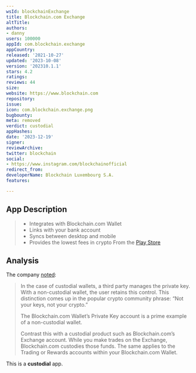 ```yaml
---
wsId: blockchainExchange
title: Blockchain.com Exchange
altTitle: 
authors:
- danny
users: 100000
appId: com.blockchain.exchange
appCountry: 
released: '2021-10-27'
updated: '2023-10-08'
version: '202310.1.1'
stars: 4.2
ratings: 
reviews: 44
size: 
website: https://www.blockchain.com
repository: 
issue: 
icon: com.blockchain.exchange.png
bugbounty: 
meta: removed
verdict: custodial
appHashes: 
date: '2023-12-19'
signer: 
reviewArchive: 
twitter: blockchain
social:
- https://www.instagram.com/blockchainofficial
redirect_from: 
developerName: Blockchain Luxembourg S.A.
features: 

---
```


## App Description 

> - Integrates with Blockchain.com Wallet
> - Links with your bank account
> - Syncs between desktop and mobile
> - Provides the lowest fees in crypto
From the [Play Store](https://play.google.com/store/apps/details?id=com.blockchain.exchange)

## Analysis 

The company [noted](https://support.blockchain.com/hc/en-us/articles/4417087807380-Custodial-vs-Non-Custodial-What-s-the-difference-): 

> In the case of custodial wallets, a third party manages the private key. With a non-custodial wallet, the user retains this control. This distinction comes up in the popular crypto community phrase: “Not your keys, not your crypto.”
>
> The Blockchain.com Wallet’s Private Key account is a prime example of a non-custodial wallet.   
>
> Contrast this with a custodial product such as Blockchain.com’s Exchange account. While you make trades on the Exchange, Blockchain.com custodies those funds. The same applies to the Trading or Rewards accounts within your Blockchain.com Wallet. 

This is a **custodial** app.
